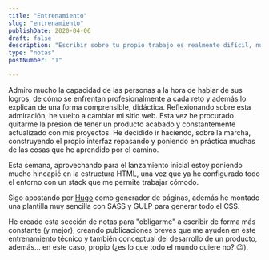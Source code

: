 ```yaml
---
title: "Entrenamiento"
slug: "entrenamiento"
publishDate: 2020-04-06
draft: false
description: "Escribir sobre tu propio trabajo es realmente difícil, nunca lo he subestimado, más bien todo lo contrario."
type: "notas"
postNumber: "1"

---
```


Admiro mucho la capacidad de las personas a la hora de hablar de sus logros, de cómo se enfrentan profesionalmente a cada reto y además lo explican de una forma comprensible, didáctica. Reflexionando sobre esta admiración, he vuelto a cambiar mi sitio web. Esta vez he procurado quitarme la presión de tener un producto acabado y constantemente actualizado con mis proyectos. He decidido ir haciendo, sobre la marcha, construyendo el propio interfaz repasando y poniendo en práctica muchas de las cosas que he aprendido por el camino.

Esta semana, aprovechando para el lanzamiento inicial estoy poniendo mucho hincapié en la estructura HTML, una vez que ya he configurado todo el entorno con un stack que me permite trabajar cómodo.

Sigo apostando por [Hugo](https://gohugo.io/) como generador de páginas, además he montado una plantilla muy sencilla con SASS y GULP para generar todo el CSS.

He creado esta sección de notas para "obligarme" a escribir de forma más constante (y mejor), creando publicaciones breves que me ayuden en este entrenamiento técnico y también conceptual del desarrollo de un producto, además... en este caso, propio (¿es lo que todo el mundo quiere no? 😉).

